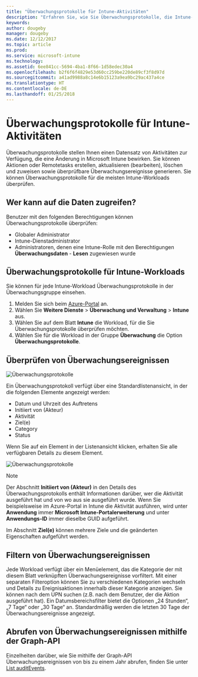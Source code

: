 ```yaml
---
title: "Überwachungsprotokolle für Intune-Aktivitäten"
description: "Erfahren Sie, wie Sie Überwachungsprotokolle, die Intune-Aktivitäten erfassen, überprüfen können."
keywords: 
author: dougeby
manager: dougeby
ms.date: 12/12/2017
ms.topic: article
ms.prod: 
ms.service: microsoft-intune
ms.technology: 
ms.assetid: 6ee841cc-5694-4ba1-8f66-1d58edec30a4
ms.openlocfilehash: b2f6f6f4829e53d60cc259be220de89cf3f8d97d
ms.sourcegitcommit: a41ad9988a8c14e6b15123a9ea9bc29ac437a4ce
ms.translationtype: HT
ms.contentlocale: de-DE
ms.lasthandoff: 01/25/2018
---
```

# <a name="audit-logs-for-intune-activities"></a>Überwachungsprotokolle für Intune-Aktivitäten
Überwachungsprotokolle stellen Ihnen einen Datensatz von Aktivitäten zur Verfügung, die eine Änderung in Microsoft Intune bewirken. Sie können Aktionen oder Remotetasks erstellen, aktualisieren (bearbeiten), löschen und zuweisen sowie überprüfbare Überwachungsereignisse generieren. Sie können Überwachungsprotokolle für die meisten Intune-Workloads überprüfen. 

## <a name="who-can-access-the-data"></a>Wer kann auf die Daten zugreifen?
Benutzer mit den folgenden Berechtigungen können Überwachungsprotokolle überprüfen:
- Globaler Administrator
- Intune-Dienstadministrator
- Administratoren, denen eine Intune-Rolle mit den Berechtigungen **Überwachungsdaten** - **Lesen** zugewiesen wurde

## <a name="audit-logs-for-intune-workloads"></a>Überwachungsprotokolle für Intune-Workloads
Sie können für jede Intune-Workload Überwachungsprotokolle in der Überwachungsgruppe einsehen.  
1. Melden Sie sich beim [Azure-Portal](https://portal.azure.com) an.
2. Wählen Sie **Weitere Dienste** > **Überwachung und Verwaltung** > **Intune** aus.
3. Wählen Sie auf dem Blatt **Intune** die Workload, für die Sie Überwachungsprotokolle überprüfen möchten.
4. Wählen Sie für die Workload in der Gruppe **Überwachung** die Option **Überwachungsprotokolle**.

## <a name="review-audit-events"></a>Überprüfen von Überwachungsereignissen
![Überwachungsprotokolle](./media/monitor-audit-logs.png "Audit logs")

Ein Überwachungsprotokoll verfügt über eine Standardlistenansicht, in der die folgenden Elemente angezeigt werden:    

- Datum und Uhrzeit des Auftretens
- Initiiert von (Akteur)
- Aktivität
- Ziel(e)
- Category
- Status

Wenn Sie auf ein Element in der Listenansicht klicken, erhalten Sie alle verfügbaren Details zu diesem Element.

![Überwachungsprotokolle](./media/monitor-audit-log-detail.png "Audit logs")

> [!Note]    
> Der Abschnitt **Initiiert von (Akteur)** in den Details des Überwachungsprotokolls enthält Informationen darüber, wer die Aktivität ausgeführt hat und von wo aus sie ausgeführt wurde. Wenn Sie beispielsweise im Azure-Portal in Intune die Aktivität ausführen, wird unter **Anwendung** immer **Microsoft Intune-Portalerweiterung** und unter **Anwendungs-ID** immer dieselbe GUID aufgeführt. 
>    
> Im Abschnitt **Ziel(e)** können mehrere Ziele und die geänderten Eigenschaften aufgeführt werden.  


## <a name="filter-audit-events"></a>Filtern von Überwachungsereignissen
Jede Workload verfügt über ein Menüelement, das die Kategorie der mit diesem Blatt verknüpften Überwachungsereignisse vorfiltert. Mit einer separaten Filteroption können Sie zu verschiedenen Kategorien wechseln und Details zu Ereignisaktionen innerhalb dieser Kategorie anzeigen. Sie können nach dem UPN suchen (z.B. nach dem Benutzer, der die Aktion ausgeführt hat). Ein Datumsbereichsfilter bietet die Optionen „24 Stunden“, „7 Tage“ oder „30 Tage“ an. Standardmäßig werden die letzten 30 Tage der Überwachungsereignisse angezeigt.

## <a name="use-graph-api-to-retrieve-audit-events"></a>Abrufen von Überwachungsereignissen mithilfe der Graph-API
Einzelheiten darüber, wie Sie mithilfe der Graph-API Überwachungsereignissen von bis zu einem Jahr abrufen, finden Sie unter [List auditEvents](https://developer.microsoft.com/en-us/graph/docs/api-reference/beta/api/intune_auditing_auditevent_list).